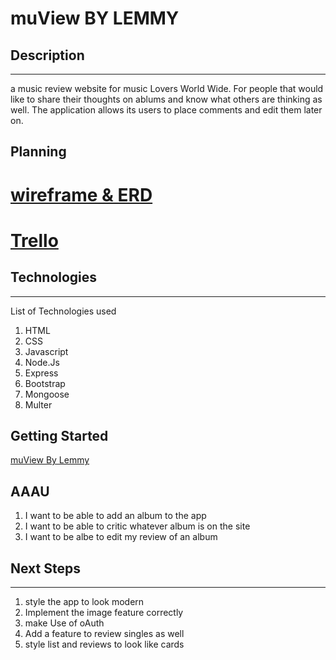# muView BY LEMMY

## Description

---

a music review website for music Lovers World Wide. For people that would like to share their thoughts on ablums and know what others are thinking as well. The application allows its users to place comments and edit them later on.

## Planning

# <a href="https://www.figma.com/file/dE8FyoMJMhfmfQdBjVmOmQ/Untitled?node-id=0%3A1&t=gHZh1zvTTxuaU0os-1"> wireframe & ERD<a>

# <a href="https://trello.com/invite/b/0AoEBKl1/ATTI8de9d9e4a40920a88a00fbfc8fa1e21f59407DE6/muview"> Trello<a>

## Technologies

---

List of Technologies used

1. HTML
2. CSS
3. Javascript
4. Node.Js
5. Express
6. Bootstrap
7. Mongoose
8. Multer

## Getting Started

<a href="https://muview.herokuapp.com">muView By Lemmy</a>

## AAAU

1. I want to be able to add an album to the app
2. I want to be able to critic whatever album is on the site
3. I want to be albe to edit my review of an album

## Next Steps

---

1. style the app to look modern
2. Implement the image feature correctly
3. make Use of oAuth
4. Add a feature to review singles as well
5. style list and reviews to look like cards
